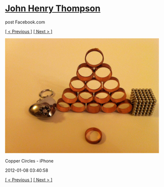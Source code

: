 # [John Henry Thompson](../README.md)
post Facebook.com

[[ < Previous ]](2012-01-08-2.md) [[ Next > ]](2012-01-08-4.md)

[![](../media/2012-01-08/Copper-Circles-iPhone-2.jpg)](../README.md)

Copper Circles - iPhone

2012-01-08 03:40:58

[[ < Previous ]](2012-01-08-2.md) [[ Next > ]](2012-01-08-4.md)